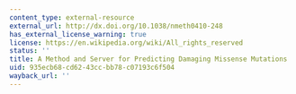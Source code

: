 ```yaml
---
content_type: external-resource
external_url: http://dx.doi.org/10.1038/nmeth0410-248
has_external_license_warning: true
license: https://en.wikipedia.org/wiki/All_rights_reserved
status: ''
title: A Method and Server for Predicting Damaging Missense Mutations
uid: 935ecb68-cd62-43cc-bb78-c07193c6f504
wayback_url: ''
---
```

